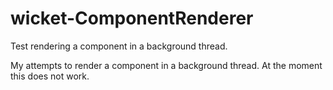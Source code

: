 # wicket-ComponentRenderer
Test rendering a component in a background thread.

My attempts to render a component in a background thread.
At the moment this does not work.
